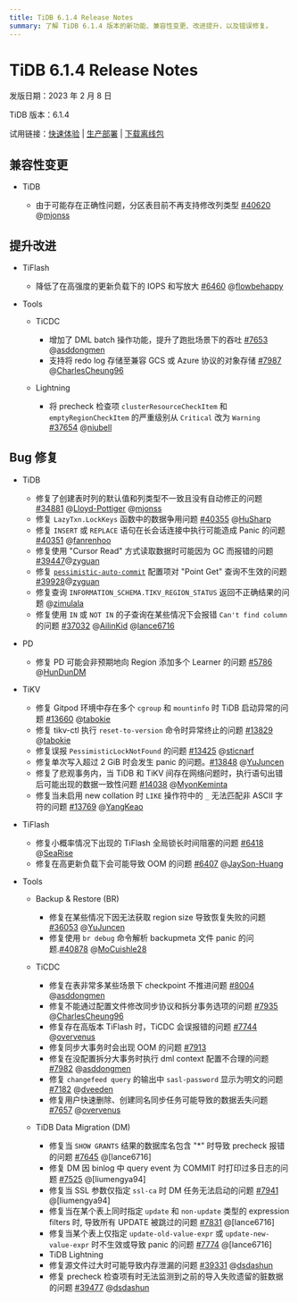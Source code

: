 ```yaml
---
title: TiDB 6.1.4 Release Notes
summary: 了解 TiDB 6.1.4 版本的新功能、兼容性变更、改进提升，以及错误修复。
---
```


# TiDB 6.1.4 Release Notes

发版日期：2023 年 2 月 8 日

TiDB 版本：6.1.4

试用链接：[快速体验](https://docs.pingcap.com/zh/tidb/v6.1/quick-start-with-tidb) | [生产部署](https://docs.pingcap.com/zh/tidb/v6.1/production-deployment-using-tiup) | [下载离线包](https://cn.pingcap.com/product-community/?version=v6.1.4#version-list)

## 兼容性变更

- TiDB

    - 由于可能存在正确性问题，分区表目前不再支持修改列类型 [#40620](https://github.com/pingcap/tidb/issues/40620) @[mjonss](https://github.com/mjonss)

## 提升改进

- TiFlash

    - 降低了在高强度的更新负载下的 IOPS 和写放大 [#6460](https://github.com/pingcap/tiflash/issues/6460) @[flowbehappy](https://github.com/flowbehappy)

- Tools

    - TiCDC

        - 增加了 DML batch 操作功能，提升了跑批场景下的吞吐 [#7653](https://github.com/pingcap/tiflow/issues/7653) @[asddongmen](https://github.com/asddongmen)
        - 支持将 redo log 存储至兼容 GCS 或 Azure 协议的对象存储 [#7987](https://github.com/pingcap/tiflow/issues/7987) @[CharlesCheung96](https://github.com/CharlesCheung96)

    - Lightning

        - 将 precheck 检查项 `clusterResourceCheckItem` 和 `emptyRegionCheckItem` 的严重级别从 `Critical` 改为 `Warning` [#37654](https://github.com/pingcap/tidb/issues/37654) @[niubell](https://github.com/niubell)

## Bug 修复

+ TiDB

    - 修复了创建表时列的默认值和列类型不一致且没有自动修正的问题 [#34881](https://github.com/pingcap/tidb/issues/34881) @[Lloyd-Pottiger](https://github.com/Lloyd-Pottiger) @[mjonss](https://github.com/mjonss)
    - 修复 `LazyTxn.LockKeys` 函数中的数据争用问题 [#40355](https://github.com/pingcap/tidb/issues/40355) @[HuSharp](https://github.com/HuSharp)
    - 修复 `INSERT` 或 `REPLACE` 语句在长会话连接中执行可能造成 Panic 的问题 [#40351](https://github.com/pingcap/tidb/issues/40351) @[fanrenhoo](https://github.com/fanrenhoo)
    - 修复使用 "Cursor Read" 方式读取数据时可能因为 GC 而报错的问题 [#39447](https://github.com/pingcap/tidb/issues/39447)@[zyguan](https://github.com/zyguan)
    - 修复 [`pessimistic-auto-commit`](/tidb-configuration-file.md#pessimistic-auto-commit) 配置项对 "Point Get" 查询不生效的问题 [#39928](https://github.com/pingcap/tidb/issues/39928)@[zyguan](https://github.com/zyguan)
    - 修复查询 `INFORMATION_SCHEMA.TIKV_REGION_STATUS` 返回不正确结果的问题 @[zimulala](https://github.com/zimulala)
    - 修复使用 `IN` 或 `NOT IN` 的子查询在某些情况下会报错 `Can't find column` 的问题 [#37032](https://github.com/pingcap/tidb/issues/37032) @[AilinKid](https://github.com/AilinKid) @[lance6716](https://github.com/lance6716)

- PD

    - 修复 PD 可能会非预期地向 Region 添加多个 Learner 的问题 [#5786](https://github.com/tikv/pd/issues/5786) @[HunDunDM](https://github.com/HunDunDM)

+ TiKV

    - 修复 Gitpod 环境中存在多个 `cgroup` 和 `mountinfo` 时 TiDB 启动异常的问题 [#13660](https://github.com/tikv/tikv/issues/13660) @[tabokie](https://github.com/tabokie)
    - 修复 tikv-ctl 执行 `reset-to-version` 命令时异常终止的问题 [#13829](https://github.com/tikv/tikv/issues/13829) @[tabokie](https://github.com/tabokie)
    - 修复误报 `PessimisticLockNotFound` 的问题 [#13425](https://github.com/tikv/tikv/issues/13425) @[sticnarf](https://github.com/sticnarf)
    - 修复单次写入超过 2 GiB 时会发生 panic 的问题。[#13848](https://github.com/tikv/tikv/issues/13848) @[YuJuncen](https://github.com/YuJuncen)
    - 修复了悲观事务内，当 TiDB 和 TiKV 间存在网络问题时，执行语句出错后可能出现的数据一致性问题 [#14038](https://github.com/tikv/tikv/issues/14038) @[MyonKeminta](https://github.com/MyonKeminta)
    - 修复当未启用 new collation 时 `LIKE` 操作符中的 `_` 无法匹配非 ASCII 字符的问题 [#13769](https://github.com/tikv/tikv/issues/13769) @[YangKeao](https://github.com/YangKeao)

+ TiFlash

    - 修复小概率情况下出现的 TiFlash 全局锁长时间阻塞的问题 [#6418](https://github.com/pingcap/tiflash/issues/6418) @[SeaRise](https://github.com/SeaRise)
    - 修复在高更新负载下会可能导致 OOM 的问题 [#6407](https://github.com/pingcap/tiflash/issues/6407) @[JaySon-Huang](https://github.com/JaySon-Huang)

+ Tools

    + Backup & Restore (BR)

        - 修复在某些情况下因无法获取 region size 导致恢复失败的问题 [#36053](https://github.com/pingcap/tidb/issues/36053) @[YuJuncen](https://github.com/YuJuncen)
        - 修复使用 `br debug` 命令解析 backupmeta 文件 panic 的问题.[#40878](https://github.com/pingcap/tidb/issues/40878) @[MoCuishle28](https://github.com/MoCuishle28)

    + TiCDC

        - 修复在表非常多某些场景下 checkpoint 不推进问题 [#8004](https://github.com/pingcap/tiflow/issues/8004) @[asddongmen](https://github.com/asddongmen)
        - 修复不能通过配置文件修改同步协议和拆分事务选项的问题 [#7935](https://github.com/pingcap/tiflow/issues/7935) @[CharlesCheung96](https://github.com/CharlesCheung96)
        - 修复存在高版本 TiFlash 时，TiCDC 会误报错的问题 [#7744](https://github.com/pingcap/tiflow/issues/7744) @[overvenus](https://github.com/overvenus)
        - 修复同步大事务时会出现 OOM 的问题 [#7913](https://github.com/pingcap/tiflow/issues/7913)
        - 修复在没配置拆分大事务时执行 dml context 配置不合理的问题  [#7982](https://github.com/pingcap/tiflow/issues/7982) @[asddongmen](https://github.com/asddongmen)
        - 修复 `changefeed query` 的输出中 `sasl-password` 显示为明文的问题 [#7182](https://github.com/pingcap/tiflow/issues/7182) @[dveeden](https://github.com/dveeden)
        - 修复用户快速删除、创建同名同步任务可能导致的数据丢失问题 [#7657](https://github.com/pingcap/tiflow/issues/7657) @[overvenus](https://github.com/overvenus)

    + TiDB Data Migration (DM)

        - 修复当 `SHOW GRANTS` 结果的数据库名包含 "*" 时导致 precheck 报错的问题 [#7645](https://github.com/pingcap/tiflow/issues/7645) @[lance6716]
        - 修复 DM 因 binlog 中 query event 为 COMMIT 时打印过多日志的问题 [#7525](https://github.com/pingcap/tiflow/issues/7525) @[liumengya94]
        - 修复当 SSL 参数仅指定 `ssl-ca` 时 DM 任务无法启动的问题 [#7941](https://github.com/pingcap/tiflow/issues/7941) @[liumengya94]
        - 修复当在某个表上同时指定 `update` 和 `non-update` 类型的 expression filters 时, 导致所有 UPDATE 被跳过的问题 [#7831](https://github.com/pingcap/tiflow/issues/7831) @[lance6716]
        - 修复当某个表上仅指定 `update-old-value-expr` 或 `update-new-value-expr` 时不生效或导致 panic 的问题 [#7774](https://github.com/pingcap/tiflow/issues/7774) @[lance6716]

        + TiDB Lightning

        - 修复源文件过大时可能导致内存泄漏的问题 [#39331](https://github.com/pingcap/tidb/issues/39331) @[dsdashun](https://github.com/dsdashun)
        - 修复 precheck 检查项有时无法监测到之前的导入失败遗留的脏数据的问题 [#39477](https://github.com/pingcap/tidb/issues/39477) @[dsdashun](https://github.com/dsdashun)
